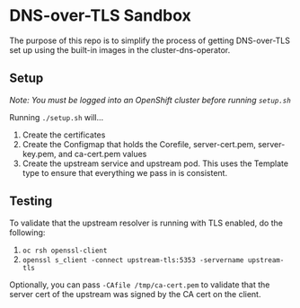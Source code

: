 # DNS-over-TLS Sandbox
The purpose of this repo is to simplify the process of getting DNS-over-TLS set up using the built-in images in the cluster-dns-operator.

## Setup
_Note: You must be logged into an OpenShift cluster before running `setup.sh`_

Running `./setup.sh` will...

1. Create the certificates
2. Create the Configmap that holds the Corefile, server-cert.pem, server-key.pem, and ca-cert.pem values
3. Create the upstream service and upstream pod. This uses the Template type to ensure that everything we pass in is consistent.

## Testing

To validate that the upstream resolver is running with TLS enabled, do the following:
1. `oc rsh openssl-client`
2. `openssl s_client -connect upstream-tls:5353 -servername upstream-tls`

Optionally, you can pass `-CAfile /tmp/ca-cert.pem` to validate that the server cert of the upstream was signed by 
the CA cert on the client.
